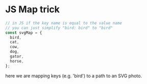 # JS Map trick

```javascript
// in JS if the key name is equal to the value name
// you can just simplify "bird: bird" to "bird"
const svgMap = {
  bird,
  cat,
  cow,
  dog,
  gator,
  horse,
};
```

here we are mapping keys (e.g. 'bird') to a path to an SVG photo.
